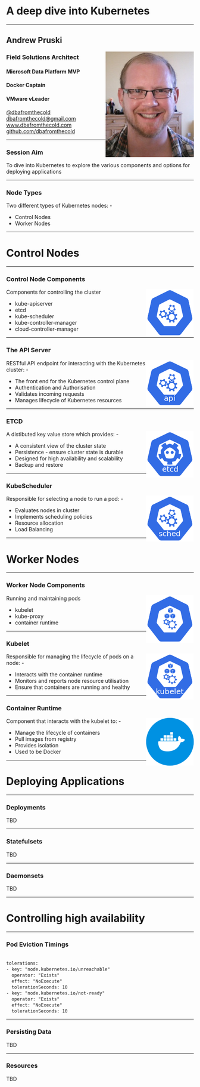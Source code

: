# A deep dive into Kubernetes

---

## Andrew Pruski

<img src="images/apruski.jpg" style="float: right"/>

### Field Solutions Architect
#### Microsoft Data Platform MVP
#### Docker Captain
#### VMware vLeader

<!-- .slide: style="text-align: left;"> -->
<i class="fab fa-twitter"></i><a href="https://twitter.com/dbafromthecold">  @dbafromthecold</a><br>
<i class="fas fa-envelope"></i>  dbafromthecold@gmail.com<br>
<i class="fab fa-wordpress"></i>  www.dbafromthecold.com<br>
<i class="fab fa-github"></i><a href="https://github.com/dbafromthecold">  github.com/dbafromthecold</a>

---

### Session Aim
<!-- .slide: style="text-align: left;"> -->
To dive into Kubernetes to explore the various components and options for deploying applications

---

### Node Types
<!-- .slide: style="text-align: left;"> -->
Two different types of Kubernetes nodes: -<br>
- Control Nodes<br>
- Worker Nodes<br>

---

# Control Nodes

---

### Control Node Components
<img src="images/control-128.png" style="float: right"/>

<!-- .slide: style="text-align: left;"> -->
Components for controlling the cluster<br>
- kube-apiserver<br>
- etcd<br>
- kube-scheduler<br>
- kube-controller-manager<br>
- cloud-controller-manager<br>

---

### The API Server
<img src="images/api-128.png" style="float: right"/>

RESTful API endpoint for interacting with the Kubernetes cluster: -
- The front end for the Kubernetes control plane
- Authentication and Authorisation
- Validates incoming requests
- Manages lifecycle of Kubernetes resources

---

### ETCD
<img src="images/etcd-128.png" style="float: right"/>

A distibuted key value store which provides: -
- A consistent view of the cluster state
- Persistence - ensure cluster state is durable
- Designed for high availability and scalability
- Backup and restore

---

### KubeScheduler
<img src="images/sched-128.png" style="float: right"/>

Responsible for selecting a node to run a pod: -
- Evaluates nodes in cluster
- Implements scheduling policies
- Resource allocation
- Load Balancing

---

# Worker Nodes

---

### Worker Node Components
<!-- .slide: style="text-align: left;"> -->
<img src="images/node-128.png" style="float: right"/>

Running and maintaining pods<br>
- kubelet<br>
- kube-proxy<br>
- container runtime

---

### Kubelet
<img src="images/kubelet-128.png" style="float: right"/>

Responsible for managing the lifecycle of pods on a node: -
- Interacts with the container runtime
- Monitors and reports node resource utilisation
- Ensure that containers are running and healthy

---

### Container Runtime
<img src="images/docker.png" style="float: right"/>

Component that interacts with the kubelet to: -
- Manage the lifecycle of containers
- Pull images from registry
- Provides isolation
- Used to be Docker

---

# Deploying Applications

---

### Deployments
<!-- .slide: style="text-align: left;"> -->

TBD

---

### Statefulsets
<!-- .slide: style="text-align: left;"> -->

TBD

---

### Daemonsets
<!-- .slide: style="text-align: left;"> -->

TBD

---

# Controlling high availability

---

### Pod Eviction Timings
<!-- .slide: style="text-align: left;"> -->

<pre><code>
tolerations:
- key: "node.kubernetes.io/unreachable"
  operator: "Exists"
  effect: "NoExecute"
  tolerationSeconds: 10
- key: "node.kubernetes.io/not-ready"
  operator: "Exists"
  effect: "NoExecute"
  tolerationSeconds: 10
</pre></code>

---

### Persisting Data
<!-- .slide: style="text-align: left;"> -->

TBD

---

### Resources
<!-- .slide: style="text-align: left;"> -->

TBD